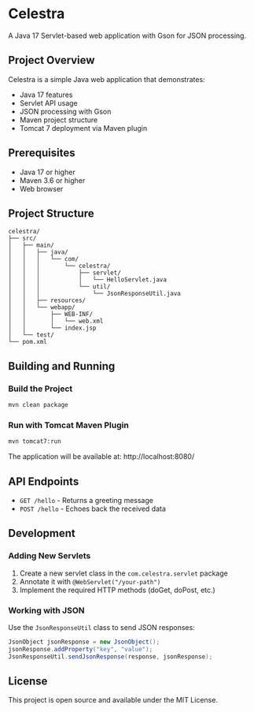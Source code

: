 # Celestra

A Java 17 Servlet-based web application with Gson for JSON processing.

## Project Overview

Celestra is a simple Java web application that demonstrates:

- Java 17 features
- Servlet API usage
- JSON processing with Gson
- Maven project structure
- Tomcat 7 deployment via Maven plugin

## Prerequisites

- Java 17 or higher
- Maven 3.6 or higher
- Web browser

## Project Structure

```
celestra/
├── src/
│   ├── main/
│   │   ├── java/
│   │   │   └── com/
│   │   │       └── celestra/
│   │   │           ├── servlet/
│   │   │           │   └── HelloServlet.java
│   │   │           └── util/
│   │   │               └── JsonResponseUtil.java
│   │   ├── resources/
│   │   └── webapp/
│   │       ├── WEB-INF/
│   │       │   └── web.xml
│   │       └── index.jsp
│   └── test/
└── pom.xml
```

## Building and Running

### Build the Project

```bash
mvn clean package
```

### Run with Tomcat Maven Plugin

```bash
mvn tomcat7:run
```

The application will be available at: http://localhost:8080/

## API Endpoints

- `GET /hello` - Returns a greeting message
- `POST /hello` - Echoes back the received data

## Development

### Adding New Servlets

1. Create a new servlet class in the `com.celestra.servlet` package
2. Annotate it with `@WebServlet("/your-path")`
3. Implement the required HTTP methods (doGet, doPost, etc.)

### Working with JSON

Use the `JsonResponseUtil` class to send JSON responses:

```java
JsonObject jsonResponse = new JsonObject();
jsonResponse.addProperty("key", "value");
JsonResponseUtil.sendJsonResponse(response, jsonResponse);
```

## License

This project is open source and available under the MIT License.